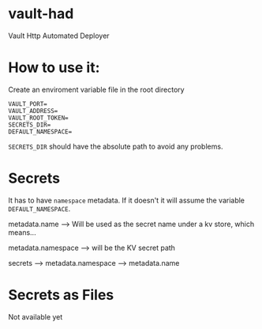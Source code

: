 # vault-had
Vault Http Automated Deployer

# How to use it:

Create an enviroment variable file in the root directory
```
VAULT_PORT=
VAULT_ADDRESS=
VAULT_ROOT_TOKEN=
SECRETS_DIR=
DEFAULT_NAMESPACE=
```

`SECRETS_DIR` should have the absolute path to avoid any problems.

# Secrets

It has to have `namespace` metadata. If it doesn't it will assume the variable `DEFAULT_NAMESPACE`.


metadata.name --> Will be used as the secret name under a kv store, which means...


metadata.namespace --> will be the KV secret path


secrets --> metadata.namespace --> metadata.name


# Secrets as Files

Not available yet
